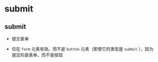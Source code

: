 # submit

## submit

*   提交表单

*   仅在 `form` 元素有效。而不是 `button` 元素（即使它的类型是 `submit` ），因为提交的是表单，而不是按钮
